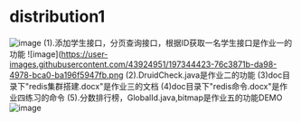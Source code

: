 # distribution1
![image](https://user-images.githubusercontent.com/43924951/197343286-d3f5b6da-005c-487d-9336-4b5b9f182ed0.png)
(1).添加学生接口，分页查询接口，根据ID获取一名学生接口是作业一的功能
![image](https://user-images.githubusercontent.com/43924951/197344423-76c3871b-da98-4978-bca0-ba196f5947fb.png
(2).DruidCheck.java是作业二的功能
(3)doc目录下"redis集群搭建.docx"是作业三的文档
(4)doc目录下"redis命令.docx"是作业四练习的命令
(5).分数排行榜，GlobalId.java,bitmap是作业五的功能DEMO
![image](https://user-images.githubusercontent.com/43924951/197344871-1f4e530f-b1dd-411c-880a-fb163b265d63.png)



